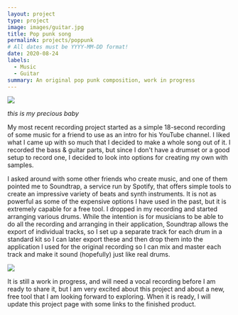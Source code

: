 ```yaml
---
layout: project
type: project
image: images/guitar.jpg
title: Pop punk song
permalink: projects/poppunk
# All dates must be YYYY-MM-DD format!
date: 2020-08-24
labels:
  - Music
  - Guitar
summary: An original pop punk composition, work in progress
---
```


<img class="ui image" src="{{ site.baseurl }}/images/guitar.jpg">

*this is my precious baby*

My most recent recording project started as a simple 18-second recording of some music for a friend to use as an intro for his YouTube channel. I liked what I came up with so much that I decided to make a whole song out of it. I recorded the bass & guitar parts, but since I don't have a drumset or a good setup to record one, I decided to look into options for creating my own with samples.

I asked around with some other friends who create music, and one of them pointed me to Soundtrap, a service run by Spotify, that offers simple tools to create an impressive variety of beats and synth instruments. It is not as powerful as some of the expensive options I have used in the past, but it is extremely capable for a free tool. I dropped in my recording and started arranging various drums. While the intention is for musicians to be able to do all the recording and arranging in their application, Soundtrap allows the export of individual tracks, so I set up a separate track for each drum in a standard kit so I can later export these and then drop them into the application I used for the original recording so I can mix and master each track and make it sound (hopefully) just like real drums. 

<img class="ui image" src="{{ site.baseurl }}/images/soundtrap.PNG">

It is still a work in progress, and will need a vocal recording before I am ready to share it, but I am very excited about this project and about a new, free tool that I am looking forward to exploring. When it is ready, I will update this project page with some links to the finished product.
